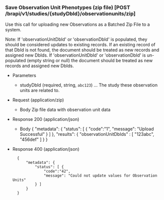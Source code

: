 ### Save Observation Unit Phenotypes (zip file) [POST /brapi/v1/studies/{studyDbId}/observationunits/zip]

Use this call for uploading new Observations as a Batched Zip File to a system. 

Note: If 'observationUnitDbId' or 'observationDbId' is populated, they should be considered updates to existing records. If an existing record of that DbId is not found, the document should be treated as new records and assigned new DbIds. If 'observationUnitDbId' or 'observationDbId' is un-populated (empty string or null) the document should be treated as new records and assigned new DbIds.

+ Parameters
    + studyDbId (required, string, `abc123`) ... The study these observation units are related to.
    
+ Request (application/zip)
    + Body
        Zip file data with observation unit data


+ Response 200 (application/json)
    + Body
        {
            "metadata": {
                "status": [ {
                    "code":"1",
                    "message": "Upload Successful"
                } ]
            },
            "results": {
                "observationUnitDbIds" : [
                    "123abc", "456def"
                ]
            }
        }
+ Response 400 (application/json)

        {
            "metadata": {
                "status": [ {
                    "code":"42",
                    "message": "Could not update values for Observation Units"
                } ]
            }
        }
        